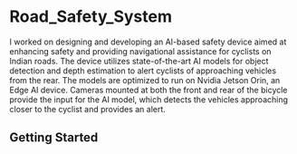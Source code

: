 # Road_Safety_System
I worked on designing and developing an AI-based safety device aimed at enhancing safety and providing navigational assistance for cyclists on Indian roads. The device utilizes state-of-the-art AI models for object detection and depth estimation to alert cyclists of approaching vehicles from the rear. The models are optimized to run on Nvidia Jetson Orin, an Edge AI device. Cameras mounted at both the front and rear of the bicycle provide the input for the AI model, which detects the vehicles approaching closer to the cyclist and provides an alert.

## Getting Started
